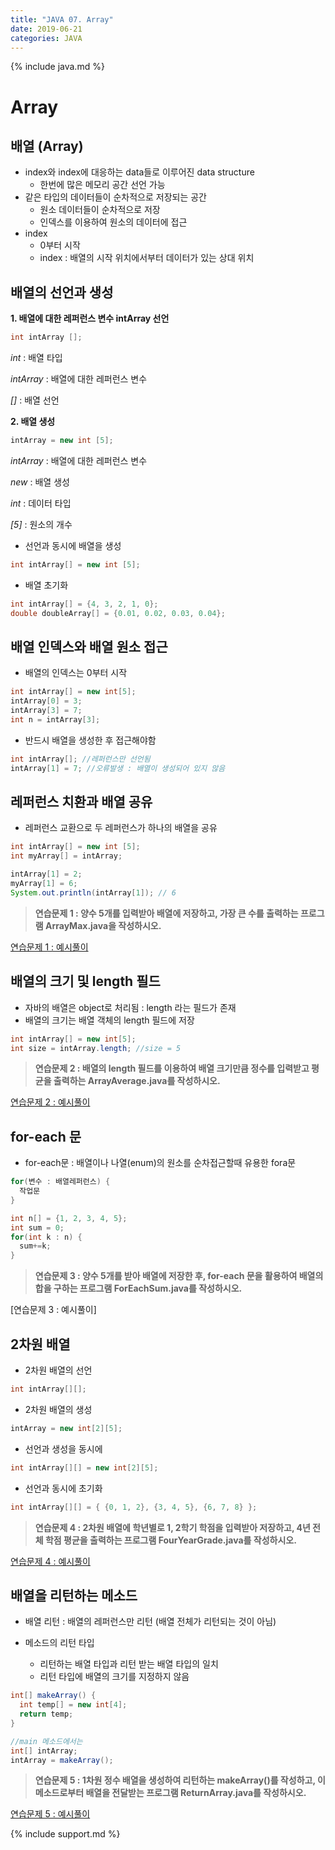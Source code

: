 ```yaml
---
title: "JAVA 07. Array"
date: 2019-06-21
categories: JAVA
---
```


{% include java.md %}

# Array

## 배열 (Array)

* index와 index에 대응하는 data들로 이루어진 data structure
  * 한번에 많은 메모리 공간 선언 가능
* 같은 타입의 데이터들이 순차적으로 저장되는 공간
  * 원소 데이터들이 순차적으로 저장
  * 인덱스를 이용하여 원소의 데이터에 접근
* index
  * 0부터 시작
  * index : 배열의 시작 위치에서부터 데이터가 있는 상대 위치
 
## 배열의 선언과 생성

**1. 배열에 대한 레퍼런스 변수 intArray 선언**

  ~~~java
  int intArray [];
  ~~~

  *int* : 배열 타입

  *intArray* : 배열에 대한 레퍼런스 변수

  *[]* : 배열 선언



**2. 배열 생성**

  ~~~java
  intArray = new int [5];
  ~~~

  *intArray* : 배열에 대한 레퍼런스 변수

  *new* : 배열 생성

  *int* : 데이터 타입

  *[5]* : 원소의 개수


* 선언과 동시에 배열을 생성

~~~java
int intArray[] = new int [5];
~~~

* 배열 초기화

~~~java
int intArray[] = {4, 3, 2, 1, 0};
double doubleArray[] = {0.01, 0.02, 0.03, 0.04};
~~~


## 배열 인덱스와 배열 원소 접근

* 배열의 인덱스는 0부터 시작

~~~java
int intArray[] = new int[5]; 
intArray[0] = 3;
intArray[3] = 7;
int n = intArray[3];
~~~

* 반드시 배열을 생성한 후 접근해야함
~~~java
int intArray[]; //레퍼런스만 선언됨
intArray[1] = 7; //오류발생 : 배열이 생성되어 있지 않음
~~~

## 레퍼런스 치환과 배열 공유

* 레퍼런스 교환으로 두 레퍼런스가 하나의 배열을 공유

~~~java
int intArray[] = new int [5];
int myArray[] = intArray;

intArray[1] = 2;
myArray[1] = 6;
System.out.println(intArray[1]); // 6
~~~


> **연습문제 1 : 양수 5개를 입력받아 배열에 저장하고, 가장 큰 수를 출력하는 프로그램 ArrayMax.java을 작성하시오.**

[연습문제 1 : 예시풀이](https://github.com/DetegiCE/JavaStudy/blob/master/chapter3/ArrayMax.java)


## 배열의 크기 및 length 필드

* 자바의 배열은 object로 처리됨 : length 라는 필드가 존재
* 배열의 크기는 배열 객체의 length 필드에 저장

~~~java
int intArray[] = new int[5];
int size = intArray.length; //size = 5
~~~

> **연습문제 2 : 배열의 length 필드를 이용하여 배열 크기만큼 정수를 입력받고 평균을 출력하는 ArrayAverage.java를 작성하시오.**

[연습문제 2 : 예시풀이](https://github.com/DetegiCE/JavaStudy/blob/master/chapter3/ArrayAverage.java)


## for-each 문

* for-each문 : 배열이나 나열(enum)의 원소를 순차접근할때 유용한 fora문

~~~java
for(변수 : 배열레퍼런스) {
  작업문
}
~~~

~~~java
int n[] = {1, 2, 3, 4, 5};
int sum = 0;
for(int k : n) {
  sum+=k;
}
~~~

> **연습문제 3 : 양수 5개를 받아 배열에 저장한 후, for-each 문을 활용하여 배열의 합을 구하는 프로그램 ForEachSum.java를 작성하시오.**

[연습문제 3 : 예시풀이]


## 2차원 배열

* 2차원 배열의 선언

~~~java
int intArray[][];
~~~

* 2차원 배열의 생성

~~~java
intArray = new int[2][5];
~~~

* 선언과 생성을 동시에

~~~java
int intArray[][] = new int[2][5];
~~~

* 선언과 동시에 초기화

~~~java
int intArray[][] = { {0, 1, 2}, {3, 4, 5}, {6, 7, 8} };
~~~

> **연습문제 4 : 2차원 배열에 학년별로 1, 2학기 학점을 입력받아 저장하고, 4년 전체 학점 평균을 출력하는 프로그램 FourYearGrade.java를 작성하시오.**

[연습문제 4 : 예시풀이](https://github.com/DetegiCE/JavaStudy/blob/master/chapter3/FourYearGrade.java)


## 배열을 리턴하는 메소드

* 배열 리턴 : 배열의 레퍼런스만 리턴 (배열 전체가 리턴되는 것이 아님)

* 메소드의 리턴 타입
  * 리턴하는 배열 타입과 리턴 받는 배열 타입의 일치
  * 리턴 타입에 배열의 크기를 지정하지 않음
  
~~~java
int[] makeArray() {
  int temp[] = new int[4];
  return temp;
}

//main 메소드에서는
int[] intArray;
intArray = makeArray();
~~~

> **연습문제 5 : 1차원 정수 배열을 생성하여 리턴하는 makeArray()를 작성하고, 이 메소드로부터 배열을 전달받는 프로그램 ReturnArray.java를 작성하시오.**

[연습문제 5 : 예시풀이](https://github.com/DetegiCE/JavaStudy/blob/master/chapter3/ReturnArray.java)


{% include support.md %}
